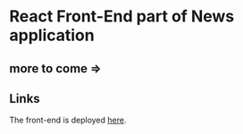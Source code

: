 # React Front-End part of News application
## more to come =>
## Links
The front-end is deployed [here](https://finalprojectpracticum.netlify.app/).

